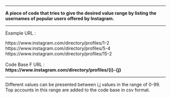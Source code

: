 <hr>

<strong>A piece of code that tries to give the desired value range by listing the usernames of popular users offered by Instagram.
</strong>


<hr>

Example URL :
<link>https://www.instagram.com/directory/profiles/1-2</link> 
<br>
<link>https://www.instagram.com/directory/profiles/5-4</link>
<br>
<link>https://www.instagram.com/directory/profiles/15-2</link>
<br>
<br>
Code Base F URL :
<br>
<strong>https://www.instagram.com/directory/profiles/{i}-{j}</strong>

<br>
<hr>
Different values can be presented between i,j values in the range of 0-99.
<br>
Top accounts in this range are added to the code base in csv format.
